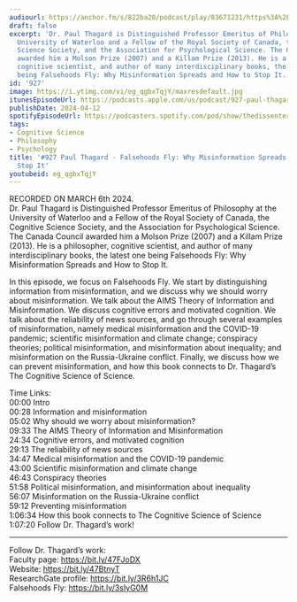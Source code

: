 ```yaml
---
audiourl: https://anchor.fm/s/822ba20/podcast/play/83671231/https%3A%2F%2Fd3ctxlq1ktw2nl.cloudfront.net%2Fstaging%2F2024-2-6%2F2604ad7e-4c59-03ab-f0e5-ef15f18097ea.m4a
draft: false
excerpt: 'Dr. Paul Thagard is Distinguished Professor Emeritus of Philosophy at the
  University of Waterloo and a Fellow of the Royal Society of Canada, the Cognitive
  Science Society, and the Association for Psychological Science. The Canada Council
  awarded him a Molson Prize (2007) and a Killam Prize (2013). He is a philosopher,
  cognitive scientist, and author of many interdisciplinary books, the latest one
  being Falsehoods Fly: Why Misinformation Spreads and How to Stop It.'
id: '927'
image: https://i.ytimg.com/vi/eg_qgbxTqjY/maxresdefault.jpg
itunesEpisodeUrl: https://podcasts.apple.com/us/podcast/927-paul-thagard-falsehoods-fly-why-misinformation/id1451347236?i=1000652287225&uo=4
publishDate: 2024-04-12
spotifyEpisodeUrl: https://podcasters.spotify.com/pod/show/thedissenter/episodes/927-Paul-Thagard---Falsehoods-Fly-Why-Misinformation-Spreads-and-How-to-Stop-It-e2gnunv
tags:
- Cognitive Science
- Philosophy
- Psychology
title: '#927 Paul Thagard - Falsehoods Fly: Why Misinformation Spreads and How to
  Stop It'
youtubeid: eg_qgbxTqjY
---
```

<div class="timelinks">

RECORDED ON MARCH 6th 2024.  
Dr. Paul Thagard is Distinguished Professor Emeritus of Philosophy at the University of Waterloo and a Fellow of the Royal Society of Canada, the Cognitive Science Society, and the Association for Psychological Science. The Canada Council awarded him a Molson Prize (2007) and a Killam Prize (2013). He is a philosopher, cognitive scientist, and author of many interdisciplinary books, the latest one being Falsehoods Fly: Why Misinformation Spreads and How to Stop It.

In this episode, we focus on Falsehoods Fly. We start by distinguishing information from misinformation, and we discuss why we should worry about misinformation. We talk about the AIMS Theory of Information and Misinformation. We discuss cognitive errors and motivated cognition. We talk about the reliability of news sources, and go through several examples of misinformation, namely medical misinformation and the COVID-19 pandemic; scientific misinformation and climate change; conspiracy theories; political misinformation, and misinformation about inequality; and misinformation on the Russia-Ukraine conflict. Finally, we discuss how we can prevent misinformation, and how this book connects to Dr. Thagard’s The Cognitive Science of Science.

Time Links:  
<time>00:00</time> Intro  
<time>00:28</time> Information and misinformation  
<time>05:02</time> Why should we worry about misinformation?  
<time>09:33</time> The AIMS Theory of Information and Misinformation  
<time>24:34</time> Cognitive errors, and motivated cognition  
<time>29:13</time> The reliability of news sources  
<time>34:47</time> Medical misinformation and the COVID-19 pandemic  
<time>43:00</time> Scientific misinformation and climate change  
<time>46:43</time> Conspiracy theories  
<time>51:58</time> Political misinformation, and misinformation about inequality  
<time>56:07</time> Misinformation on the Russia-Ukraine conflict  
<time>59:12</time> Preventing misinformation  
<time>1:06:34</time> How this book connects to The Cognitive Science of Science  
<time>1:07:20</time> Follow Dr. Thagard’s work!

---

Follow Dr. Thagard’s work:  
Faculty page: https://bit.ly/47FJoDX  
Website: https://bit.ly/47BtnyT  
ResearchGate profile: https://bit.ly/3R6h1JC  
Falsehoods Fly: https://bit.ly/3sIyG0M
</div>

